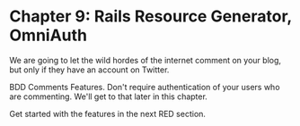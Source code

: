 # Chapter 9: Rails Resource Generator, OmniAuth

We are going to let the wild hordes of the internet comment on your blog, but only if they have an account on Twitter.

BDD Comments Features. Don't require authentication of your users who are commenting. We'll get to that later in this chapter.

Get started with the features in the next RED section.
